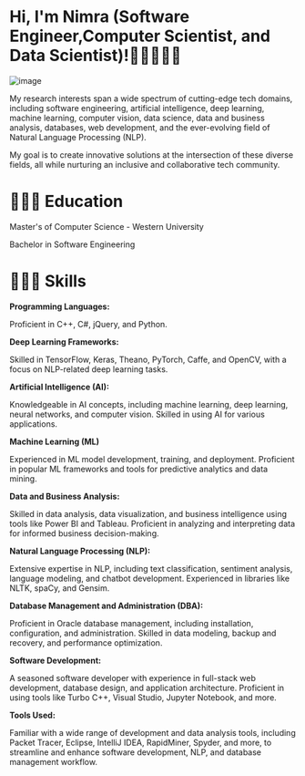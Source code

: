 # Hi, I'm Nimra (Software Engineer,Computer Scientist, and Data Scientist)!👋🏾👩🏾‍💻

![image](https://user-images.githubusercontent.com/66442603/136705673-150482f3-910e-442e-80b3-7206a61b908d.png)

My research interests span a wide spectrum of cutting-edge tech domains, including software engineering, artificial intelligence, deep learning, machine learning, computer vision, data science, data and business analysis, databases, web development, and the ever-evolving field of Natural Language Processing (NLP).

My goal is to create innovative solutions at the intersection of these diverse fields, all while nurturing an inclusive and collaborative tech community.

# 👩🏼‍🎓 Education

Master's of Computer Science - Western University

Bachelor in Software Engineering

# 👩🏼‍💻 **Skills**

**Programming Languages:**

Proficient in C++, C#, jQuery, and Python.

**Deep Learning Frameworks:**

Skilled in TensorFlow, Keras, Theano, PyTorch, Caffe, and OpenCV, with a focus on NLP-related deep learning tasks.

**Artificial Intelligence (AI):**

Knowledgeable in AI concepts, including machine learning, deep learning, neural networks, and computer vision. Skilled in using AI for various applications.

**Machine Learning (ML)**

Experienced in ML model development, training, and deployment. Proficient in popular ML frameworks and tools for predictive analytics and data mining.

**Data and Business Analysis:**

Skilled in data analysis, data visualization, and business intelligence using tools like Power BI and Tableau. Proficient in analyzing and interpreting data for informed business decision-making.

**Natural Language Processing (NLP):**

Extensive expertise in NLP, including text classification, sentiment analysis, language modeling, and chatbot development. Experienced in libraries like NLTK, spaCy, and Gensim.

**Database Management and Administration (DBA):**

Proficient in Oracle database management, including installation, configuration, and administration. Skilled in data modeling, backup and recovery, and performance optimization.

**Software Development:**

A seasoned software developer with experience in full-stack web development, database design, and application architecture. Proficient in using tools like Turbo C++, Visual Studio, Jupyter Notebook, and more.

**Tools Used:**

Familiar with a wide range of development and data analysis tools, including Packet Tracer, Eclipse, IntelliJ IDEA, RapidMiner, Spyder, and more, to streamline and enhance software development, NLP, and database management workflow.













